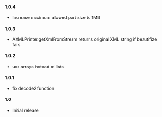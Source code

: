 #### 1.0.4
* Increase maximum allowed part size to 1MB

#### 1.0.3
* AXMLPrinter.getXmlFromStream returns original XML string if beautifize fails

#### 1.0.2
* use arrays instead of lists

#### 1.0.1
* fix decode2 function

#### 1.0
* Initial release
